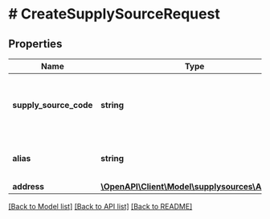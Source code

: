 # # CreateSupplySourceRequest

## Properties

Name | Type | Description | Notes
------------ | ------------- | ------------- | -------------
**supply_source_code** | **string** | The seller-provided unique supply source code. |
**alias** | **string** | The custom alias for this supply source |
**address** | [**\OpenAPI\Client\Model\supplysources\Address**](Address.md) |  |

[[Back to Model list]](../../README.md#models) [[Back to API list]](../../README.md#endpoints) [[Back to README]](../../README.md)
